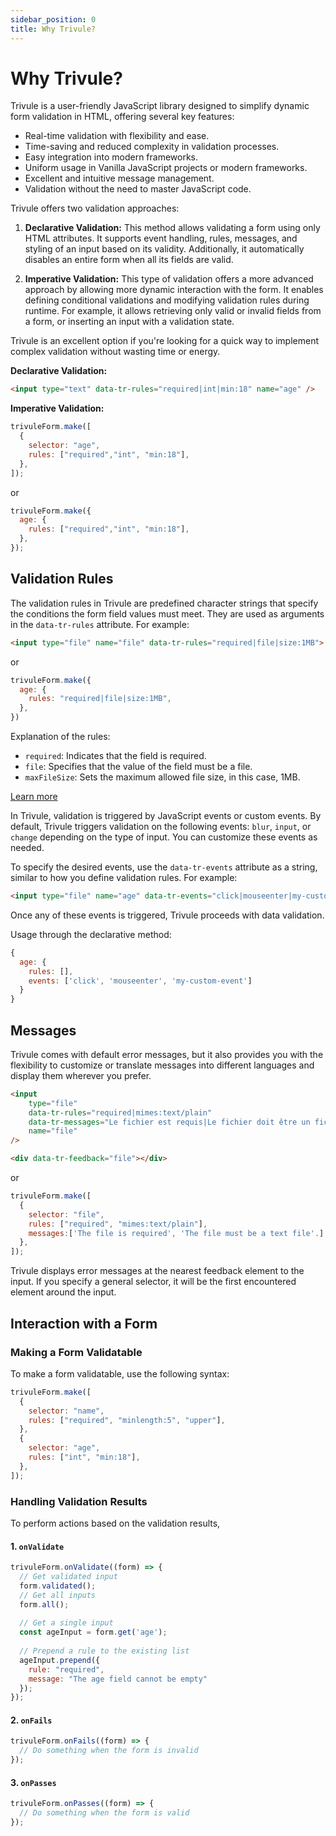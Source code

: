 ```yaml
---
sidebar_position: 0
title: Why Trivule?
---
```


# Why Trivule?

Trivule is a user-friendly JavaScript library designed to simplify dynamic form validation in HTML, offering several key features:

- Real-time validation with flexibility and ease.
- Time-saving and reduced complexity in validation processes.
- Easy integration into modern frameworks.
- Uniform usage in Vanilla JavaScript projects or modern frameworks.
- Excellent and intuitive message management.
- Validation without the need to master JavaScript code.

Trivule offers two validation approaches:

1. **Declarative Validation:**
   This method allows validating a form using only HTML attributes. It supports event handling, rules, messages, and styling of an input based on its validity. Additionally, it automatically disables an entire form when all its fields are valid.

2. **Imperative Validation:**
   This type of validation offers a more advanced approach by allowing more dynamic interaction with the form. It enables defining conditional validations and modifying validation rules during runtime. For example, it allows retrieving only valid or invalid fields from a form, or inserting an input with a validation state.

Trivule is an excellent option if you're looking for a quick way to implement complex validation without wasting time or energy.

**Declarative Validation:**
```html
<input type="text" data-tr-rules="required|int|min:18" name="age" />  
```

**Imperative Validation:**
```javascript
trivuleForm.make([
  {
    selector: "age",
    rules: ["required","int", "min:18"],
  },
]);
```
or
```javascript
trivuleForm.make({
  age: {
    rules: ["required","int", "min:18"],
  },
});
```

## Validation Rules

The validation rules in Trivule are predefined character strings that specify the conditions the form field values must meet. They are used as arguments in the `data-tr-rules` attribute. For example:

```html
<input type="file" name="file" data-tr-rules="required|file|size:1MB">
```
or 
```javascript
trivuleForm.make({
  age: {
    rules: "required|file|size:1MB",
  },
})
```
Explanation of the rules:
- `required`: Indicates that the field is required.
- `file`: Specifies that the value of the field must be a file.
- `maxFileSize`: Sets the maximum allowed file size, in this case, 1MB.

[Learn more](/docs/rules/)

In Trivule, validation is triggered by JavaScript events or custom events. By default, Trivule triggers validation on the following events: `blur`, `input`, or `change` depending on the type of input. You can customize these events as needed.

To specify the desired events, use the `data-tr-events` attribute as a string, similar to how you define validation rules. For example:

```html
<input type="file" name="age" data-tr-events="click|mouseenter|my-custom-event">
```

Once any of these events is triggered, Trivule proceeds with data validation.

Usage through the declarative method:

```javascript
{
  age: {
    rules: [],
    events: ['click', 'mouseenter', 'my-custom-event']
  }
}
```


## Messages

Trivule comes with default error messages, but it also provides you with the flexibility to customize or translate messages into different languages and display them wherever you prefer.

```html
<input
    type="file"
    data-tr-rules="required|mimes:text/plain"
    data-tr-messages="Le fichier est requis|Le fichier doit être un fichier texte"
    name="file"
/>

<div data-tr-feedback="file"></div>
```
or
 
```javascript
trivuleForm.make([
  {
    selector: "file",
    rules: ["required", "mimes:text/plain"],
    messages:['The file is required', 'The file must be a text file'.]
  }, 
]);
```

Trivule displays error messages at the nearest feedback element to the input. If you specify a general selector, it will be the first encountered element around the input.


## Interaction with a Form

### Making a Form Validatable

To make a form validatable, use the following syntax:

```javascript
trivuleForm.make([
  {
    selector: "name",
    rules: ["required", "minlength:5", "upper"],
  },
  {
    selector: "age",
    rules: ["int", "min:18"],
  },
]);
```

### Handling Validation Results

To perform actions based on the validation results,

#### 1. `onValidate`

```javascript
trivuleForm.onValidate((form) => {
  // Get validated input
  form.validated();
  // Get all inputs
  form.all();
 
  // Get a single input
  const ageInput = form.get('age');
  
  // Prepend a rule to the existing list
  ageInput.prepend({
    rule: "required",
    message: "The age field cannot be empty"
  });
});
```

#### 2. `onFails`

```javascript
trivuleForm.onFails((form) => {
  // Do something when the form is invalid
});
```

#### 3. `onPasses`

```javascript
trivuleForm.onPasses((form) => {
  // Do something when the form is valid
});
```
